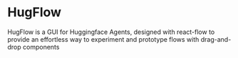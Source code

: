# HugFlow
HugFlow is a GUI for Huggingface Agents, designed with react-flow to provide an effortless way to experiment and prototype flows with drag-and-drop components
